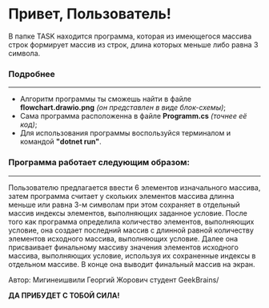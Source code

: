 # **Привет, Пользователь!**

В папке TASK находится программа, 
которая из имеющегося массива строк формирует массив из строк, 
длина которых меньше либо равна 3 символа. 

### **Подробнее**
----
- Алгоритм программы ты сможешь найти в файле **flowchart.drawio.png**
*(он представлен в виде блок-схемы)*;
- Сама программа расположенна в файле **Programm.cs** *(точнее её код)*;
- Для использования программы воспользуйся терминалом и командой **"dotnet run"**.

### **Программа работает следующим образом:**
---
Пользователю предлагается ввести 6 элементов изначального массива, затем программа считает у скольких элементов массива длинна меньше или равна 3-м символам при этом сохраняет в отдельный массив индексы элементов, выполняющих заданное условие. После того как программа определила количество элементов, выполняющих условие, она создает последний массив с длинной равной количеству элементов исходного массива, выполняющих условие. Далее она присваивает финальному массиву значения элементов исходного массива, выполняющих условие, используя их сохраненные индексы в отдельном массиве. В конце она выводит финальный массив на экран. 

Автор: Мигинеишвили Георгий Жорович студент GeekBrains/

**ДА ПРИБУДЕТ С ТОБОЙ СИЛА!**
